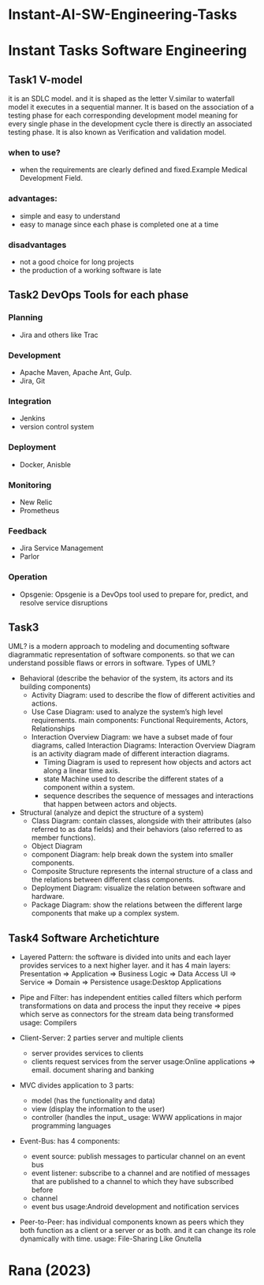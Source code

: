 # Instant-AI-SW-Engineering-Tasks

# Instant Tasks Software Engineering

## Task1 V-model
it is an SDLC model. and it is shaped as the letter V.similar to waterfall model it executes in a sequential manner.  It is based on the association of a testing phase for each corresponding development model meaning for every single phase in the development cycle there is directly an associated testing phase. It is also known as Verification and validation model.

### when to use? 
* when the requirements are clearly defined and fixed.Example Medical Development Field.
### advantages: 
* simple and easy to understand 
* easy to manage since each phase is completed one at a time
### disadvantages
* not a good choice for long projects
* the production of a working software is late 

## Task2 DevOps Tools for each phase

### Planning
* Jira and others like Trac
### Development
* Apache Maven, Apache Ant, Gulp.
* Jira, Git
### Integration
* Jenkins 
* version control system
### Deployment
* Docker, Anisble
### Monitoring
* New Relic
* Prometheus
### Feedback
* Jira Service Management
* Parlor
### Operation
* Opsgenie: Opsgenie is a DevOps tool used to prepare for, predict, and resolve service disruptions

## Task3
UML? is a modern approach to modeling and documenting software
diagrammatic representation of software components. so that we can understand possible flaws or errors in software. 
Types of UML? 
* Behavioral (describe the behavior of the system, its actors and its building components)
    - Activity Diagram: used to describe the flow of different activities and actions.
    - Use Case Diagram: used to analyze the system’s high level requirements.
       main components: Functional Requirements, Actors, Relationships
    - Interaction Overview Diagram: we have a subset made of four diagrams, called Interaction Diagrams:
      Interaction Overview Diagram  is an activity diagram made of different interaction diagrams.
         - Timing Diagram is used to represent how objects and actors act along a linear time axis.
         - state Machine used to describe the different states of a component within a system.
         - sequence describes the sequence of messages and interactions that happen between actors and objects.
* Structural (analyze and depict the structure of a system)
    - Class Diagram: contain classes, alongside with their attributes (also referred to as data fields) and their behaviors (also referred to as member functions).
    - Object Diagram
    - component Diagram: help break down the system into smaller components.
    - Composite Structure represents the internal structure of a class and the relations between different class components.
    - Deployment Diagram: visualize the relation between software and hardware. 
    - Package Diagram:  show the relations between the different large components that make up a complex system.


## Task4 Software Archetichture
* Layered Pattern: the software is divided into units and each layer provides services to a next higher layer.
and it has 4 main layers: 
Presentation => Application => Business Logic => Data Access
UI => Service => Domain => Persistence 
usage:Desktop Applications

* Pipe and Filter: has independent entities called filters which perform transformations on data and process the input they receive => pipes which serve as connectors for the stream data being transformed
usage: Compilers

* Client-Server: 2 parties server and multiple clients 
   - server provides services to clients 
   - clients request services from the server
   usage:Online applications => email. document sharing and banking
  
* MVC divides application to 3 parts:
   - model (has the functionality and data)
   - view (display the information to the user)
   - controller (handles the input_
   usage: WWW applications in major programming languages

* Event-Bus: has 4 components:
  - event source: publish messages to particular channel on an event bus
  - event listener: subscribe to a channel and are notified of messages that are published to a channel to which they have subscribed before
  - channel 
  - event bus
  usage:Android development and notification services

* Peer-to-Peer: has individual components known as peers which they both function as a client or a server or as both. and it can change its role dynamically with time.
  usage: File-Sharing Like Gnutella





# Rana (2023)

